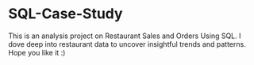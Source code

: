 # SQL-Case-Study
This is an analysis project on Restaurant Sales and Orders Using SQL.
I dove deep into restaurant data to uncover insightful trends and patterns.
Hope you like it :)
